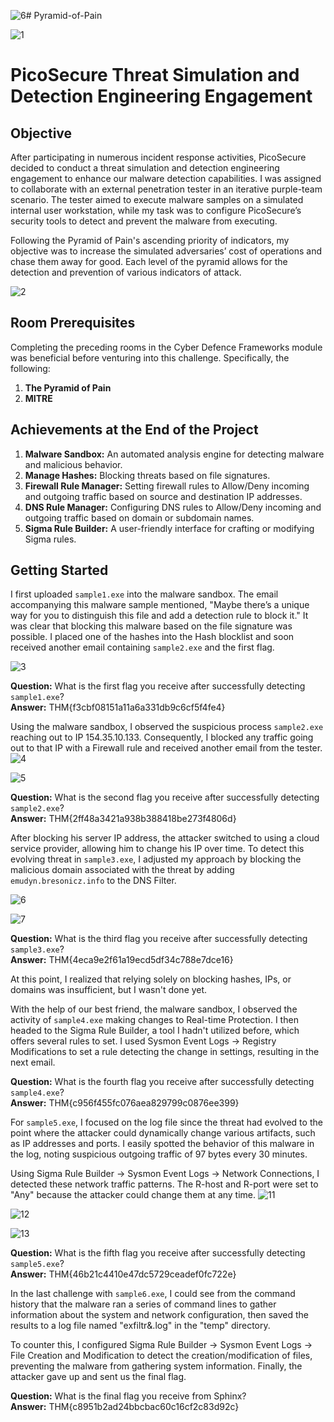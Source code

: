 ![6](https://github.com/user-attachments/assets/f2dddd41-69d8-4e4f-9204-d7ced30466dc)# Pyramid-of-Pain

![1](https://github.com/user-attachments/assets/c8d98c6c-71be-482d-a5a9-c7ac4dd72fe4)


# PicoSecure Threat Simulation and Detection Engineering Engagement

## Objective
After participating in numerous incident response activities, PicoSecure decided to conduct a threat simulation and detection engineering engagement to enhance our malware detection capabilities. I was assigned to collaborate with an external penetration tester in an iterative purple-team scenario. The tester aimed to execute malware samples on a simulated internal user workstation, while my task was to configure PicoSecure’s security tools to detect and prevent the malware from executing.

Following the Pyramid of Pain's ascending priority of indicators, my objective was to increase the simulated adversaries’ cost of operations and chase them away for good. Each level of the pyramid allows for the detection and prevention of various indicators of attack.

![2](https://github.com/user-attachments/assets/ae731e81-edd3-443b-bfef-23da5d0b76e1)


## Room Prerequisites
Completing the preceding rooms in the Cyber Defence Frameworks module was beneficial before venturing into this challenge. Specifically, the following:
1. **The Pyramid of Pain**
2. **MITRE**

## Achievements at the End of the Project
1. **Malware Sandbox:** An automated analysis engine for detecting malware and malicious behavior.
2. **Manage Hashes:** Blocking threats based on file signatures.
3. **Firewall Rule Manager:** Setting firewall rules to Allow/Deny incoming and outgoing traffic based on source and destination IP addresses.
4. **DNS Rule Manager:** Configuring DNS rules to Allow/Deny incoming and outgoing traffic based on domain or subdomain names.
5. **Sigma Rule Builder:** A user-friendly interface for crafting or modifying Sigma rules.

## Getting Started
I first uploaded `sample1.exe` into the malware sandbox. The email accompanying this malware sample mentioned, "Maybe there’s a unique way for you to distinguish this file and add a detection rule to block it." It was clear that blocking this malware based on the file signature was possible. I placed one of the hashes into the Hash blocklist and soon received another email containing `sample2.exe` and the first flag.

![3](https://github.com/user-attachments/assets/da38eba8-7195-471e-9ebd-1edc337067a1)


**Question:** What is the first flag you receive after successfully detecting `sample1.exe`?  
**Answer:** THM{f3cbf08151a11a6a331db9c6cf5f4fe4}

Using the malware sandbox, I observed the suspicious process `sample2.exe` reaching out to IP 154.35.10.133. Consequently, I blocked any traffic going out to that IP with a Firewall rule and received another email from the tester.
![4](https://github.com/user-attachments/assets/866785dc-47cb-481b-812a-0b568659463d)

![5](https://github.com/user-attachments/assets/33fc838c-cc11-44bf-a016-09e61b9dadad)

**Question:** What is the second flag you receive after successfully detecting `sample2.exe`?  
**Answer:** THM{2ff48a3421a938b388418be273f4806d}

After blocking his server IP address, the attacker switched to using a cloud service provider, allowing him to change his IP over time. To detect this evolving threat in `sample3.exe`, I adjusted my approach by blocking the malicious domain associated with the threat by adding `emudyn.bresonicz.info` to the DNS Filter.

![6](https://github.com/user-attachments/assets/35ccf545-ea07-4b91-9548-efc515358220)

![7](https://github.com/user-attachments/assets/65b29cb3-a658-4c8f-b2c2-f5c6df602287)

**Question:** What is the third flag you receive after successfully detecting `sample3.exe`?  
**Answer:** THM{4eca9e2f61a19ecd5df34c788e7dce16}

At this point, I realized that relying solely on blocking hashes, IPs, or domains was insufficient, but I wasn't done yet.

With the help of our best friend, the malware sandbox, I observed the activity of `sample4.exe` making changes to Real-time Protection. I then headed to the Sigma Rule Builder, a tool I hadn't utilized before, which offers several rules to set. I used Sysmon Event Logs -> Registry Modifications to set a rule detecting the change in settings, resulting in the next email.

**Question:** What is the fourth flag you receive after successfully detecting `sample4.exe`?  
**Answer:** THM{c956f455fc076aea829799c0876ee399}

For `sample5.exe`, I focused on the log file since the threat had evolved to the point where the attacker could dynamically change various artifacts, such as IP addresses and ports. I easily spotted the behavior of this malware in the log, noting suspicious outgoing traffic of 97 bytes every 30 minutes.

Using Sigma Rule Builder -> Sysmon Event Logs -> Network Connections, I detected these network traffic patterns. The R-host and R-port were set to "Any" because the attacker could change them at any time.
![11](https://github.com/user-attachments/assets/b740bb4c-d15d-4014-9493-79021909a774)

![12](https://github.com/user-attachments/assets/8149fa2c-e9f2-4243-a9a6-7483cce66d27)

![13](https://github.com/user-attachments/assets/cae65fb7-1ee6-4d44-a200-9023da01e4fb)

**Question:** What is the fifth flag you receive after successfully detecting `sample5.exe`?  
**Answer:** THM{46b21c4410e47dc5729ceadef0fc722e}

In the last challenge with `sample6.exe`, I could see from the command history that the malware ran a series of command lines to gather information about the system and network configuration, then saved the results to a log file named "exfiltr&.log" in the "temp" directory.

To counter this, I configured Sigma Rule Builder -> Sysmon Event Logs -> File Creation and Modification to detect the creation/modification of files, preventing the malware from gathering system information. Finally, the attacker gave up and sent us the final flag.

**Question:** What is the final flag you receive from Sphinx?  
**Answer:** THM{c8951b2ad24bbcbac60c16cf2c83d92c}

